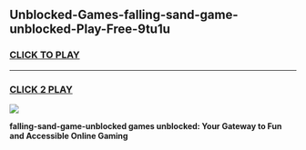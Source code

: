 
## Unblocked-Games-falling-sand-game-unblocked-Play-Free-9tu1u
<h3>
<a href="https://premium76.site?title=falling-sand-game-unblocked&ref=18A1">CLICK TO PLAY</a></h3>
<hr>

<h3>
<a href="https://premium76.site?title=falling-sand-game-unblocked&ref=18A1">CLICK 2 PLAY</a>
  
</h3>

<a href="https://premium76.site?title=falling-sand-game-unblocked&ref=18A1"><img src="https://clearcache.store/games.png"></a>


**falling-sand-game-unblocked games unblocked: Your Gateway to Fun and Accessible Online Gaming**
